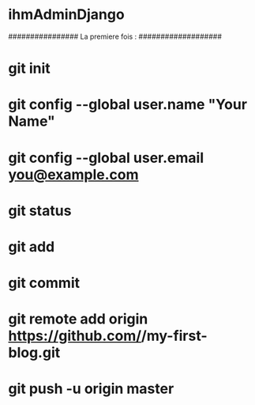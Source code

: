 # ihmAdminDjango

################ La premiere fois : ###################
#  git init
#  git config --global user.name "Your Name"
#  git config --global user.email you@example.com

# git status
# git add 
# git commit
# git remote add origin https://github.com/<your-github-username>/my-first-blog.git
# git push -u origin master


